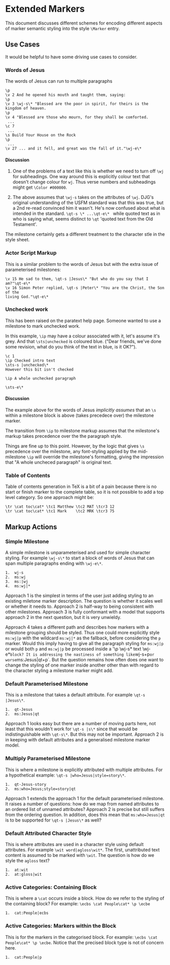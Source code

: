# Extended Markers

This document discusses different schemes for encoding different aspects of
marker semantic styling into the style `\Marker` entry.

## Use Cases

It would be helpful to have some driving use cases to consider.

### Words of Jesus

The words of Jesus can run to multiple paragraphs

```
\p
\v 2 And he opened his mouth and taught them, saying:
\p
\v 3 \wj-s\* "Blessed are the poor in spirit, for theirs is the kingdom of heaven.
\p
\v 4 "Blessed are those who mourn, for they shall be comforted.
 ...
\c 7
 ...
\s Build Your House on the Rock
\p
 ...
\v 27 ... and it fell, and great was the fall of it."\wj-e\*
```

#### Discussion

1) One of the problems of a text like this is whether we need to turn off `\wj` for
subheadings. One way around this is explicitly colour text that doesn't change
colour for `wj`. Thus verse numbers and subheadings might get `\Color #000000`.

2) The above assumes that `\wj-s` takes on the attributes of `\wj`. DJG's
original understanding of the USFM standard was that this was true, but a 2nd
re-read convinced him it wasn't. He's now confused about what is intended in the
standard. ```\qt-s \* ...\qt-e\* ``` while quoted text as in who is saying what, seems
distinct to ```\qt``` 'quoted text from the Old Testament'.

The milestone certainly gets a different treatment to the character stle in the style sheet.





### Actor Script Markup

This is a similar problem to the words of Jesus but with the extra issue of
parameterised milestones:

```
\v 15 He sad to them, \qt-s |Jesus\* "But who do you say that I am?"\qt-e\*
\v 16 Simon Peter replied, \qt-s |Peter\* "You are the Christ, the Son of the
living God."\qt-e\*
```

### Unchecked work

This has been raised on the paratext help page. Someone wanted to use a
milestone to mark unchecked work. 

In this example, ```\ip``` may have a colour associated with it, let's assume
it's grey. And that ```\sts|unchecked```  is coloured blue.
("Dear friends, we've done some revision, what do you think of the text in blue,
is it OK?").

```
\c 1
\ip Checked intro text
\sts-s |unchecked\*
However this bit isn't checked

\ip A whole unchecked paragraph

\sts-e\*
```
#### Discussion

The example above for the words of Jesus *implicitly assumes* that an ```\s```
within a milestone block is above (takes precedece over) the milestone marker.  

The transition from ```\ip``` to milestone markup assumes that the
milestone's markup takes precedence over the the paragraph style.

Things are fine up to this point. However, by the logic that gives ```\s```
precedence over the milestone, any font-styling applied by the mid-milestone 
```\ip``` will override the milestone's formatting, giving the impression that
"A whole uncheced paragraph" is original text.

### Table of Contents

Table of contents generation in TeX is a bit of a pain because there is no start
or finish marker to the complete table, so it is not possible to add a top level
category. So one approach might be:

```
\tr \cat toc\cat* \tc1 Matthew \tc2 MAT \tcr3 12
\tr \cat toc\cat* \tc1 Mark    \tc2 MRK \tcr3 75
```


## Markup Actions

### Simple Milestone

A simple milestone is unparameterised and used for simple character styling. For
example `\wj-s\*` to start a block of words of Jesus that can span multiple
paragraphs ending with `\wj-e\*`.

```
1.  wj-s
2.  ms:wj
3.  ms:|wj
4.  ms:wj|*
```

Approach 1 is the simplest in terms of the user just adding styling to an
existing miletone marker description. The question is whether it scales well or
whether it needs to. Approach 2 is half-way to being consistent with other
milestones. Approach 3 is fully conformant with a model that supports approach 2
in the next question, but it is very unwieldy.

Approach 4 takes a different path and describes how markers with a milestone
grouping should be styled. Thus one could more explicitly style `ms:wj|p` with
the wildcard `ms:wj|*` as the fallback, before considering the `p` marker. Would
this imply having to give all the paragraph styling for `ms:wj|p` or would both
`p` and `ms:wj|p` be processed inside a '\p \wj-s\* text \wj-e\*` block? It is
addressing the nastiness of something like `wj-s+p` or worse `ms:Jesus|qt+p`.
But the question remains how often does one want to change the styling of one
marker inside another other than with regard to the character styling a
milestone marker might add.

### Default Parameterised Milestone

This is a milestone that takes a default attribute. For example `\qt-s
|Jesus\*`.

```
1.  qt-Jesus
2.  ms:Jesus|qt
```

Approach 1 looks easy but there are a number of moving parts here, not least
that this wouldn't work for `\qt-s |s\*` since that would be indistinguishable
with `\qt-s\*`. But this may not be important. Approach 2 is in keeping with
default attributes and a generalised milestone marker model.

### Multiply Parameterised Milestone

This is where a milestone is explicitly attributed with multiple attributes. For
a hypothetical example: `\qt-s |who=Jesus|style=story\*`.

```
1.  qt-Jesus-story
2.  ms:who=Jesus;style=story|qt
```

Approach 1 extends the approach 1 for the default parameterised milestone. It
raises a number of questions: how do we map from named attributes to an ordered
list of unnamed attributes? Approach 2 is precise but still suffers from the
ordering question. In addition, does this mean that `ms:who=Jesus|qt` is to be
supported for `\qt-s |Jesus\*` as well?

### Default Attributed Character Style

This is where attributes are used in a character style using default attributes.
For example `\wit word|agloss\wit*`. The first, unattributed text content is
assumed to be marked with `\wit`. The question is how do we style the `agloss`
text?

```
1.  at:wit
2.  at:gloss|wit
```

### Active Categories: Containing Block

This is where a `\cat` occurs inside a block. How do we refer to the styling of
the containing block? For example: `\ecbs \cat People\cat* \p \ecbe`

```
1.  cat:People|ecbs
```

### Active Categories: Markers within the Block

This is for the markers in the categorised block. For example: `\ecbs \cat
People\cat* \p \ecbe`. Notice that the precised block type is not of concern
here.

```
1.  cat:People|p
```

